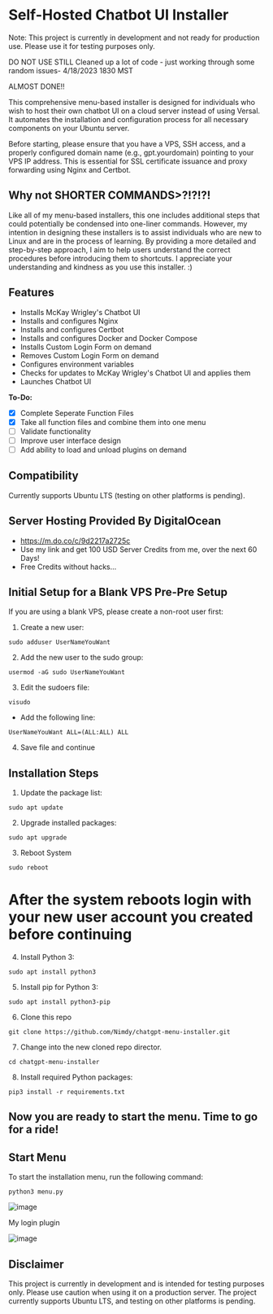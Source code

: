 # Self-Hosted Chatbot UI Installer

Note: This project is currently in development and not ready for production use. Please use it for testing purposes only.

DO NOT USE STILL Cleaned up a lot of code - just working through some random issues- 4/18/2023 1830 MST

ALMOST DONE!!

This comprehensive menu-based installer is designed for individuals who wish to host their own chatbot UI on a cloud server instead of using Versal. It automates the installation and configuration process for all necessary components on your Ubuntu server.

Before starting, please ensure that you have a VPS, SSH access, and a properly configured domain name (e.g., gpt.yourdomain) pointing to your VPS IP address. This is essential for SSL certificate issuance and proxy forwarding using Nginx and Certbot.

## Why not SHORTER COMMANDS>?!?!?!

Like all of my menu-based installers, this one includes additional steps that could potentially be condensed into one-liner commands. However, my intention in designing these installers is to assist individuals who are new to Linux and are in the process of learning. By providing a more detailed and step-by-step approach, I aim to help users understand the correct procedures before introducing them to shortcuts. I appreciate your understanding and kindness as you use this installer. :)

## Features
- Installs McKay Wrigley's Chatbot UI
- Installs and configures Nginx
- Installs and configures Certbot
- Installs and configures Docker and Docker Compose
- Installs Custom Login Form on demand
- Removes Custom Login Form on demand
- Configures environment variables
- Checks for updates to McKay Wrigley's Chatbot UI and applies them
- Launches Chatbot UI

**To-Do:**

- [X] Complete Seperate Function Files
- [X] Take all function files and combine them into one menu
- [ ] Validate functionality
- [ ] Improve user interface design
- [ ] Add ability to load and unload plugins on demand

## Compatibility

Currently supports Ubuntu LTS (testing on other platforms is pending).

## Server Hosting Provided By DigitalOcean

- https://m.do.co/c/9d2217a2725c
- Use my link and get 100 USD Server Credits from me,  over the next 60 Days!
- Free Credits without hacks... 

## Initial Setup for a Blank VPS Pre-Pre Setup

If you are using a blank VPS, please create a non-root user first:

1. Create a new user:
```
sudo adduser UserNameYouWant
```

2. Add the new user to the sudo group:
```
usermod -aG sudo UserNameYouWant
```

3. Edit the sudoers file:
```
visudo
```
- Add the following line:
```
UserNameYouWant ALL=(ALL:ALL) ALL
```

4. Save file and continue


## Installation Steps

1. Update the package list:
```
sudo apt update
```

2. Upgrade installed packages:
```
sudo apt upgrade
```

3. Reboot System
```
sudo reboot
```

# After the system reboots login with your new user account you created before continuing

4. Install Python 3:
```
sudo apt install python3
```

5. Install pip for Python 3:
```
sudo apt install python3-pip
```

6. Clone this repo
```
git clone https://github.com/Nimdy/chatgpt-menu-installer.git
```

7. Change into the new cloned repo director.
```
cd chatgpt-menu-installer
```

8. Install required Python packages:
```
pip3 install -r requirements.txt
```

## Now you are ready to start the menu. Time to go for a ride! 

## Start Menu
To start the installation menu, run the following command:
```
python3 menu.py
```




![image](https://user-images.githubusercontent.com/16698453/232345507-fa2c9c9d-69f9-4415-bda3-ec5b6adce580.png)



My login plugin


![image](https://user-images.githubusercontent.com/16698453/232345653-6792b639-0652-4cd1-8d27-5e8dd9affaba.png)

## Disclaimer
This project is currently in development and is intended for testing purposes only. Please use caution when using it on a production server. The project currently supports Ubuntu LTS, and testing on other platforms is pending.
